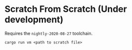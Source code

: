 # Scratch From Scratch (Under development)

Requires the `nightly-2020-08-27` toolchain.

```
cargo run vm <path to scratch file>
```
